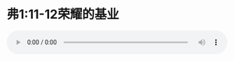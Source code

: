 # 弗1:11-12荣耀的基业

<audio style="width: 100%;" preload="false" controls controlslist="nodownload"><source src="//cdn.wechat.edu.pl/audio/mp3/old/12338.mp3" type="audio/mpeg">Your browser does not support the audio element.</audio>


